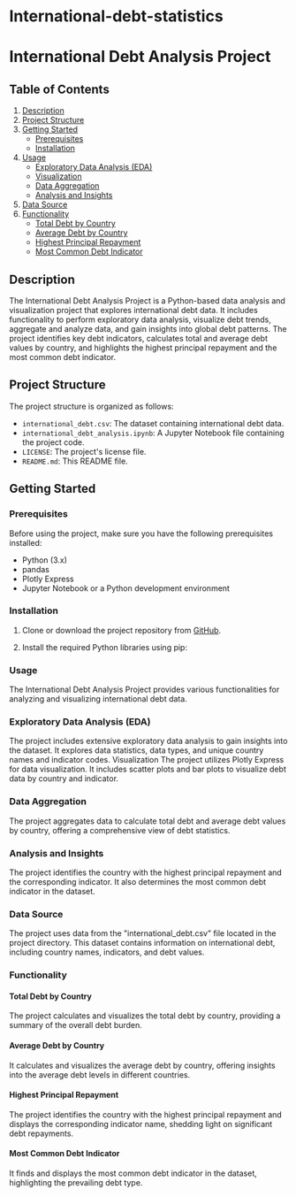 # International-debt-statistics

# International Debt Analysis Project

## Table of Contents

1. [Description](#description)
2. [Project Structure](#project-structure)
3. [Getting Started](#getting-started)
   - [Prerequisites](#prerequisites)
   - [Installation](#installation)
4. [Usage](#usage)
   - [Exploratory Data Analysis (EDA)](#exploratory-data-analysis-eda)
   - [Visualization](#visualization)
   - [Data Aggregation](#data-aggregation)
   - [Analysis and Insights](#analysis-and-insights)
5. [Data Source](#data-source)
6. [Functionality](#functionality)
   - [Total Debt by Country](#total-debt-by-country)
   - [Average Debt by Country](#average-debt-by-country)
   - [Highest Principal Repayment](#highest-principal-repayment)
   - [Most Common Debt Indicator](#most-common-debt-indicator)

## Description

The International Debt Analysis Project is a Python-based data analysis and visualization project that explores international debt data. It includes functionality to perform exploratory data analysis, visualize debt trends, aggregate and analyze data, and gain insights into global debt patterns. The project identifies key debt indicators, calculates total and average debt values by country, and highlights the highest principal repayment and the most common debt indicator.

## Project Structure

The project structure is organized as follows:

- `international_debt.csv`: The dataset containing international debt data.
- `international_debt_analysis.ipynb`: A Jupyter Notebook file containing the project code.
- `LICENSE`: The project's license file.
- `README.md`: This README file.

## Getting Started

### Prerequisites

Before using the project, make sure you have the following prerequisites installed:

- Python (3.x)
- pandas
- Plotly Express
- Jupyter Notebook or a Python development environment

### Installation

1. Clone or download the project repository from [GitHub](https://github.com/yourusername/international-debt-analysis).

2. Install the required Python libraries using pip:


###  Usage

The International Debt Analysis Project provides various functionalities for analyzing and visualizing international debt data.

### Exploratory Data Analysis (EDA)

The project includes extensive exploratory data analysis to gain insights into the dataset. It explores data statistics, data types, and unique country names and indicator codes.
Visualization
The project utilizes Plotly Express for data visualization. It includes scatter plots and bar plots to visualize debt data by country and indicator.

### Data Aggregation

The project aggregates data to calculate total debt and average debt values by country, offering a comprehensive view of debt statistics.

### Analysis and Insights
The project identifies the country with the highest principal repayment and the corresponding indicator. It also determines the most common debt indicator in the dataset.

### Data Source
The project uses data from the "international_debt.csv" file located in the project directory. This dataset contains information on international debt, including country names, indicators, and debt values.

### Functionality
#### Total Debt by Country
The project calculates and visualizes the total debt by country, providing a summary of the overall debt burden.
#### Average Debt by Country
It calculates and visualizes the average debt by country, offering insights into the average debt levels in different countries.
#### Highest Principal Repayment
The project identifies the country with the highest principal repayment and displays the corresponding indicator name, shedding light on significant debt repayments.
#### Most Common Debt Indicator
It finds and displays the most common debt indicator in the dataset, highlighting the prevailing debt type.
